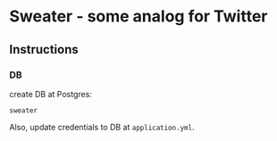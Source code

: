 # Sweater - some analog for Twitter

## Instructions
### DB

create DB at Postgres:

    sweater 
    
Also, update credentials to DB at `application.yml`.    